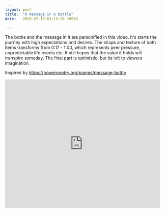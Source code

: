 ```yaml
---
layout: post
title:  "A message in a bottle"
date:   2020-07-19 01:13:19 +0530
 
---
```

The bottle and the message in it are personified in this video. It's starts the journey with high expectations and desires. The shape and texture of both items transforms from 0:17 - 1:00,  which represents peer pressure, unpredictable life events etc. It still hopes that the value it holds will transpire someday. The final part is optimistic, but its left to viewers imagination.

 Inspired by <a href="https://powerpoetry.org/poems/message-bottle" target="_blank">
        https://powerpoetry.org/poems/message-bottle </a>
<iframe width="100%" height="420" src="https://www.youtube.com/embed/XUVdrUaaFxk" frameborder="0" allow="accelerometer; autoplay; encrypted-media; gyroscope; picture-in-picture" allowfullscreen></iframe>